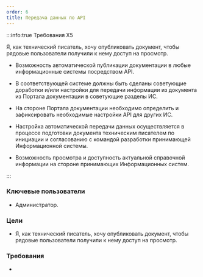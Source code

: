 ```yaml
---
order: 6
title: Передача данных по API
---
```


:::info:true Требования Х5

Я, как технический писатель, хочу опубликовать документ, чтобы рядовые пользователи получили к нему доступ на просмотр.

-  Возможность автоматической публикации документации в любые информационные системы посредством API.

-  В соответствующей системе должны быть сделаны советующие доработки и/или настройки для передачи информации из документа из Портала документации в советующие разделы ИС.

-  На стороне Портала документации необходимо определить и зафиксировать необходимые настройки API для других ИС.

-  Настройка автоматической передачи данных осуществляется в процессе подготовки документа техническим писателем по инициации и согласованию с командой разработки принимающей Информационной системы.

-  Возможность просмотра и доступность актуальной справочной информации на стороне принимающих Информационных систем.



:::

### Ключевые пользователи

-  Администратор.

### Цели

-  Я, как технический писатель, хочу опубликовать документ, чтобы рядовые пользователи получили к нему доступ на просмотр.

### Требования

-   
